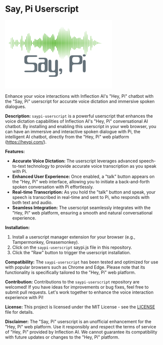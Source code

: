 # Say, Pi Userscript
![SayPi Logo](static/images/saypi_logo.png)

Enhance your voice interactions with Inflection AI's "Hey, Pi" chatbot with the "Say, Pi" userscript for accurate voice dictation and immersive spoken dialogues.

**Description:**
`saypi-userscript` is a powerful userscript that enhances the voice dictation capabilities of Inflection AI's "Hey, Pi" conversational AI chatbot. By installing and enabling this userscript in your web browser, you can have an immersive and interactive spoken dialogue with Pi, the intelligent AI chatbot, directly from the "Hey, Pi" web platform (https://heypi.com/).

**Features:**
- **Accurate Voice Dictation:** The userscript leverages advanced speech-to-text technology to provide accurate voice transcription as you speak with Pi.
- **Enhanced User Experience:** Once enabled, a "talk" button appears on the "Hey, Pi" web interface, allowing you to initiate a back-and-forth spoken conversation with Pi effortlessly.
- **Real-time Transcription:** As you hold the "talk" button and speak, your speech is transcribed in real-time and sent to Pi, who responds with both text and audio.
- **Seamless Integration:** The userscript seamlessly integrates with the "Hey, Pi" web platform, ensuring a smooth and natural conversational experience.

**Installation:**
1. Install a userscript manager extension for your browser (e.g., Tampermonkey, Greasemonkey).
2. Click on the `saypi-userscript` saypi.js file in this repository.
3. Click the "Raw" button to trigger the userscript installation.

**Compatibility:**
The `saypi-userscript` has been tested and optimized for use with popular browsers such as Chrome and Edge. Please note that its functionality is specifically tailored to the "Hey, Pi" web platform.

**Contribution:**
Contributions to the `saypi-userscript` repository are welcomed! If you have ideas for improvements or bug fixes, feel free to submit pull requests. Let's work together to enhance the voice interaction experience with Pi!

**License:**
This project is licensed under the MIT License - see the [LICENSE](LICENSE) file for details.

**Disclaimer:**
The "Say, Pi" userscript is an unofficial enhancement for the "Hey, Pi" web platform. Use it responsibly and respect the terms of service of "Hey, Pi" provided by Inflection AI. We cannot guarantee its compatibility with future updates or changes to the "Hey, Pi" platform.
